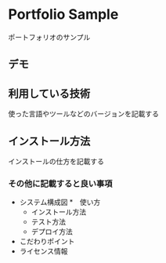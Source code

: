 Portfolio Sample
===

ポートフォリオのサンプル

## デモ
[](https://techis-jp-portfolio-sample-aki.herokuapp.com/)

## 利用している技術
使った言語やツールなどのバージョンを記載する

## インストール方法
インストールの仕方を記載する

### その他に記載すると良い事項
* システム構成図
*　使い方
    * インストール方法
    * テスト方法
    * デプロイ方法
* こだわりポイント
* ライセンス情報
